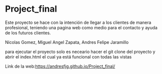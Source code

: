 
# Project_final
Este proyecto se hace con la intención de llegar a los clientes de manera profesional, teniendo una pagina web como medio 
para el contacto y ayuda de los futuros clientes.

Nicolas Gomez, Miguel Angel Zapata, Andres Felipe Jaramillo

para ejecutar el proyecto solo es neceario hacer el git clone del proyecto y abrir el index.html
el cual ya está funcional con todas las vistas

Link de la web:https://andresfjg.github.io/Project_final/